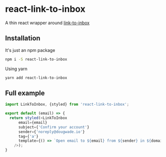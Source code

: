 # react-link-to-inbox

A thin react wrapper around [link-to-inbox](http://npmjs.com/package/link-to-inbox)


## Installation

It's just an npm package

```sh
npm i -S react-link-to-inbox
```

Using yarn

```sh
yarn add react-link-to-inbox
```


## Full example

```javascript
import LinkToInbox, {styled} from 'react-link-to-inbox';

export default (email) => {
  return styled(<LinkToInbox
      email={email}
      subject={'Confirm your account'}
      sender={'noreply@dougwade.io'}
      tag={'a'}
      template={() => `Open email to ${email} from ${sender} in ${domain}`}
    />);
}
```
